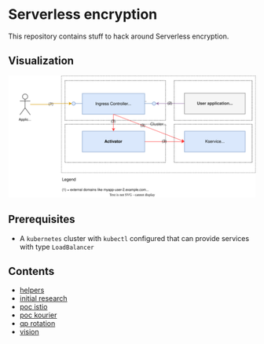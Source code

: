 # Serverless encryption
This repository contains stuff to hack around Serverless encryption.

## Visualization
![Visualization](https://raw.githubusercontent.com/ReToCode/diagrams/main/knative-encryption/encryption-overview.drawio.svg)

## Prerequisites
* A `kubernetes` cluster with `kubectl` configured that can provide services with type `LoadBalancer`

## Contents
* [helpers](./0-helpers)
* [initial research](./1-initial-research)
* [poc istio](./2-poc-net-istio)
* [poc kourier](./3-poc-kourier)
* [qp rotation](./4-qp-rotation)
* [vision](./5-final)
